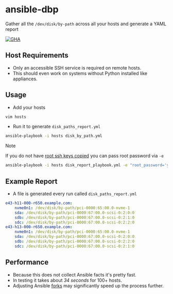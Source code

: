 # ansible-dbp
Gather all the `/dev/disk/by-path` across all your hosts and generate a YAML report

[![GHA](https://github.com/sadsfae/ansible-dbp/actions/workflows/ansible-lint.yml/badge.svg)](https://github.com/sadsfae/ansible-dbp/actions)

## Host Requirements
* Only an accessible SSH service is required on remote hosts.
* This should even work on systems without Python installed like appliances.

## Usage

* Add your hosts
```bash
vim hosts
```
* Run it to generate `disk_paths_report.yml`
```bash
ansible-playbook -i hosts disk_by_path.yml
```
>[!NOTE]
> If you do not have [root ssh keys copied](https://github.com/sadsfae/ansible-sshkeys) you can pass root password via `-e`
>

```bash
ansible-playbook -i hosts disk_report_playbook.yml -e "root_password='your_password'"
```
## Example Report
* A file is generated every run called `disk_paths_report.yml`

```yaml
e43-h11-000-r650.example.com:
    nvme0n1: /dev/disk/by-path/pci-0000:65:00.0-nvme-1
    sda: /dev/disk/by-path/pci-0000:67:00.0-scsi-0:2:0:0
    sdb: /dev/disk/by-path/pci-0000:67:00.0-scsi-0:2:1:0
    sdc: /dev/disk/by-path/pci-0000:67:00.0-scsi-0:2:2:0
e43-h13-000-r650.example.com:
    nvme0n1: /dev/disk/by-path/pci-0000:65:00.0-nvme-1
    sda: /dev/disk/by-path/pci-0000:67:00.0-scsi-0:2:0:0
    sdb: /dev/disk/by-path/pci-0000:67:00.0-scsi-0:2:2:0
    sdc: /dev/disk/by-path/pci-0000:67:00.0-scsi-0:2:1:0
```

## Performance
* Because this does not collect Ansible facts it's pretty fast.
* In testing it takes about _34 seconds_ for 100+ hosts.
* Adjusting Ansible [forks](https://docs.ansible.com/ansible/latest/playbook_guide/playbooks_strategies.html#setting-the-number-of-forks) may significantly speed up the process further.
